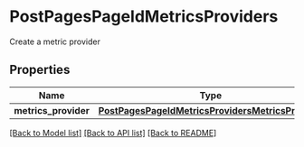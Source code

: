 # PostPagesPageIdMetricsProviders

Create a metric provider
## Properties
Name | Type | Description | Notes
------------ | ------------- | ------------- | -------------
**metrics_provider** | [**PostPagesPageIdMetricsProvidersMetricsProvider**](PostPagesPageIdMetricsProvidersMetricsProvider.md) |  | [optional] 

[[Back to Model list]](../README.md#documentation-for-models) [[Back to API list]](../README.md#documentation-for-api-endpoints) [[Back to README]](../README.md)


